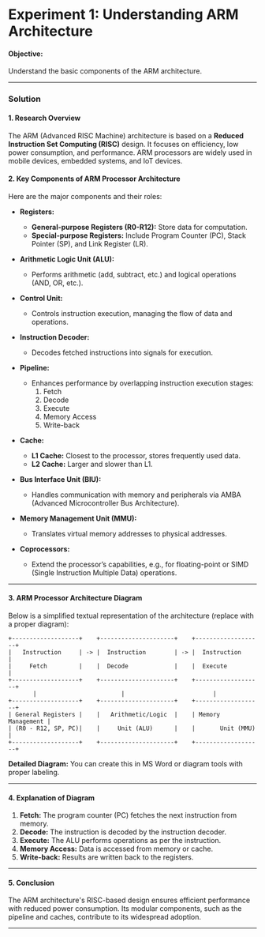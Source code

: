 # **Experiment 1: Understanding ARM Architecture**

#### **Objective:**  
Understand the basic components of the ARM architecture.

---

### **Solution**

#### **1. Research Overview**  
The ARM (Advanced RISC Machine) architecture is based on a **Reduced Instruction Set Computing (RISC)** design. It focuses on efficiency, low power consumption, and performance. ARM processors are widely used in mobile devices, embedded systems, and IoT devices.

#### **2. Key Components of ARM Processor Architecture**
Here are the major components and their roles:

- **Registers:**
  - **General-purpose Registers (R0-R12):** Store data for computation.
  - **Special-purpose Registers:** Include Program Counter (PC), Stack Pointer (SP), and Link Register (LR).
  
- **Arithmetic Logic Unit (ALU):**
  - Performs arithmetic (add, subtract, etc.) and logical operations (AND, OR, etc.).

- **Control Unit:**
  - Controls instruction execution, managing the flow of data and operations.

- **Instruction Decoder:**
  - Decodes fetched instructions into signals for execution.

- **Pipeline:**
  - Enhances performance by overlapping instruction execution stages:
    1. Fetch
    2. Decode
    3. Execute
    4. Memory Access
    5. Write-back

- **Cache:**
  - **L1 Cache:** Closest to the processor, stores frequently used data.
  - **L2 Cache:** Larger and slower than L1.

- **Bus Interface Unit (BIU):**
  - Handles communication with memory and peripherals via AMBA (Advanced Microcontroller Bus Architecture).

- **Memory Management Unit (MMU):**
  - Translates virtual memory addresses to physical addresses.

- **Coprocessors:**
  - Extend the processor’s capabilities, e.g., for floating-point or SIMD (Single Instruction Multiple Data) operations.

---

#### **3. ARM Processor Architecture Diagram**

Below is a simplified textual representation of the architecture (replace with a proper diagram):

```
+-------------------+    +---------------------+    +-------------------+
|   Instruction     | -> |  Instruction        | -> |  Instruction      |
|     Fetch         |    |  Decode             |    |  Execute          |
+-------------------+    +---------------------+    +-------------------+
       |                        |                         |
+-------------------+    +---------------------+    +-------------------+
| General Registers |    |   Arithmetic/Logic  |    | Memory Management |
| (R0 - R12, SP, PC)|    |     Unit (ALU)      |    |       Unit (MMU)  |
+-------------------+    +---------------------+    +-------------------+
```

**Detailed Diagram:** You can create this in MS Word or diagram tools with proper labeling.

---

#### **4. Explanation of Diagram**

1. **Fetch:** The program counter (PC) fetches the next instruction from memory.
2. **Decode:** The instruction is decoded by the instruction decoder.
3. **Execute:** The ALU performs operations as per the instruction.
4. **Memory Access:** Data is accessed from memory or cache.
5. **Write-back:** Results are written back to the registers.

---

#### **5. Conclusion**  
The ARM architecture's RISC-based design ensures efficient performance with reduced power consumption. Its modular components, such as the pipeline and caches, contribute to its widespread adoption.

---
